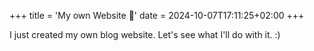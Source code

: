 +++
title = 'My own Website 🎉'
date = 2024-10-07T17:11:25+02:00
+++

I just created my own blog website. Let's see what I'll do with it. :)